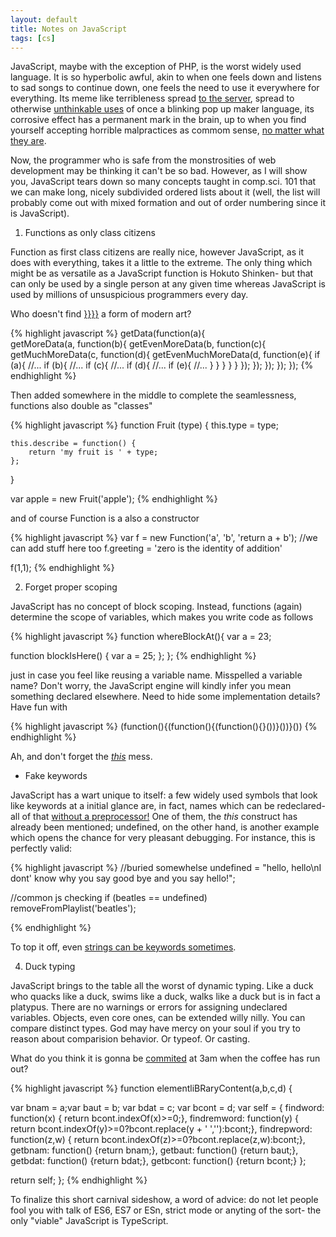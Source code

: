 ```yaml
---
layout: default
title: Notes on JavaScript
tags: [cs]
---
```


JavaScript, maybe with the exception of PHP, is the worst widely used language. It is so hyperbolic awful, akin to when one feels down and listens to sad songs to continue down, one feels the need to use it everywhere for everything. Its meme like terribleness spread [to the server](https://nodejs.org/en/), spread to otherwise [unthinkable uses](https://atom.io/) of once a blinking pop up maker language, its corrosive effect has a permanent mark in the brain, up to when you find yourself accepting horrible malpractices as commom sense, [no matter what they are](https://www.mongodb.com/).  

Now, the programmer who is safe from the monstrosities of web development may be thinking it can't be so bad. However, as I will show you, JavaScript tears down so many concepts taught in comp.sci. 101 that we can make long, nicely subdivided ordered lists about it (well, the list will probably come out with mixed formation and out of order numbering since it is JavaScript).

1. Functions as only class citizens

Function as first class citizens are really nice, however JavaScript, as it does with everything, takes it a little to the extreme. The only thing which might be as versatile as a JavaScript function is Hokuto Shinken- but that can only be used by a single person at any given time whereas JavaScript is used by millions of unsuspicious programmers every day.

Who doesn't find [}}}}](http://callbackhell.com/) a form of modern art?

{% highlight javascript %}
getData(function(a){  
    getMoreData(a, function(b){
        getEvenMoreData(b, function(c){
            getMuchMoreData(c, function(d){
                getEvenMuchMoreData(d, function(e){
                    if (a){
                        //...
                        if (b){
                            //...
                            if (c){
                                //...
                                if (d){
                                    //...
                                    if (e){
                                        //...
                                    }
                                }
                            }
                        }
                    }
                });
            });
        });
    });
});
{% endhighlight %}

Then added somewhere in the middle to complete the seamlessness, functions also double as "classes"

{% highlight javascript %}
function Fruit (type) {
    this.type = type;

    this.describe = function() {
        return 'my fruit is ' + type;
    };
}

var apple = new Fruit('apple');
{% endhighlight %}

and of course Function is a also a constructor

{% highlight javascript %}
var f = new Function('a', 'b', 'return a + b');
//we can add stuff here too
f.greeting = 'zero is the identity of addition'

f(1,1);
{% endhighlight %}

2. Forget proper scoping

JavaScript has no concept of block scoping. Instead, functions (again) determine the scope of variables, which makes you write code as follows

{% highlight javascript %}
function whereBlockAt(){
  var a = 23;

  function blockIsHere() {
    var a = 25;
  };
};
{% endhighlight %}

just in case you feel like reusing a variable name. Misspelled a variable name? Don't worry, the JavaScript engine will kindly infer you mean something declared elsewhere. Need to hide some implementation details? Have fun with

{% highlight javascript %}
(function(){(function(){(function(){}())}())}())
{% endhighlight %}

Ah, and don't forget the _[this](https://developer.mozilla.org/en/docs/Web/JavaScript/Reference/Operators/this)_ mess.

* Fake keywords

JavaScript has a wart unique to itself: a few widely used symbols that look like keywords at a initial glance are, in fact, names which can be redeclared- all of that [without a preprocessor!](http://tigcc.ticalc.org/doc/cpp.html) One of them, the _this_ construct has already been mentioned; undefined, on the other hand, is another example which opens the chance for very pleasant debugging. For instance, this is perfectly valid:

{% highlight javascript %}
//buried somewhelse
undefined = "hello, hello\nI dont' know why you say good bye and you say hello!";

//common js checking
if (beatles == undefined)
    removeFromPlaylist('beatles');

{% endhighlight %}

To top it off, even [strings can be keywords sometimes](https://developer.mozilla.org/en/docs/Web/JavaScript/Reference/Strict_mode).

4. Duck typing

JavaScript brings to the table all the worst of dynamic typing. Like a duck who quacks like a duck, swims like a duck, walks like a duck but is in fact a platypus. There are no warnings or errors for assigning undeclared variables. Objects, even core ones, can be extended willy nilly. You can compare distinct types. God may have mercy on your soul if you try to reason about comparision behavior. Or typeof. Or casting.

What do you think it is gonna be [commited](https://gist.github.com/glauberramos/3087548) at 3am when the coffee has run out?

{% highlight javascript %}
function elementliBRaryContent(a,b,c,d) {

var bnam = a;var baut = b;
var bdat = c;
var bcont = d;
var self = { findword: function(x) { return bcont.indexOf(x)>=0;},
 findremword: function(y) { return bcont.indexOf(y)>=0?bcont.replace(y + ' ',''):bcont;},
  findrepword: function(z,w) { return bcont.indexOf(z)>=0?bcont.replace(z,w):bcont;},
getbnam: function() {return bnam;},
getbaut: function() {return baut;},
getbdat: function() {return bdat;},
getbcont: function() {return bcont;}
};

return self;
};
{% endhighlight %}

To finalize this short carnival sideshow, a word of advice: do not let people fool you with talk of ES6, ES7 or ESn, strict mode or anyting of the sort- the only "viable" JavaScript is TypeScript.
